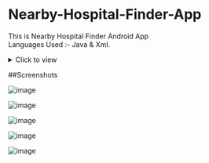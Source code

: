 # Nearby-Hospital-Finder-App
This is Nearby Hospital Finder Android App <br>
Languages Used :- Java & Xml.
<details>
<summary>Click to view</summary>
The Nearby Hospital Finder is a valuable tool that addresses the challenges individuals face in locating nearby hospitals quickly and efficiently. The app provides a user-friendly interface, real-time information, and navigation capabilities to enhance the accessibility of healthcare services. By utilizing location-based services, users can easily identify and locate nearby hospitals based on their current location. And all the hospital names are stored in the hash list and display in the application and the data is passed by the json files. The app's comprehensive database ensures that users have access to accurate and up-to-date information about hospitals, including contact details, specialties, and user reviewsimage
</details>

##Screenshots

![image](https://github.com/Pheonix05/Nearby-Hospital-Finder-App/assets/119280316/5dd2a639-568b-4389-9a08-048bfe29d2b8)

![image](https://github.com/Pheonix05/Nearby-Hospital-Finder-App/assets/119280316/09e9b0ff-e84b-449e-896d-9fdbc27fae14)

![image](https://github.com/Pheonix05/Nearby-Hospital-Finder-App/assets/119280316/6cfc60fe-65ec-4836-a945-94e2dc3adf28)

![image](https://github.com/Pheonix05/Nearby-Hospital-Finder-App/assets/119280316/25b07b7f-9a39-4414-8030-94702adb3602)

![image](https://github.com/Pheonix05/Nearby-Hospital-Finder-App/assets/119280316/9b7db01b-2950-445c-a312-78bebf0fd766)
